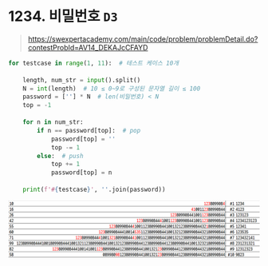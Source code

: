 # 1234. 비밀번호 `D3`

> https://swexpertacademy.com/main/code/problem/problemDetail.do?contestProbId=AV14_DEKAJcCFAYD
>

```python
for testcase in range(1, 11):  # 테스트 케이스 10개

    length, num_str = input().split()
    N = int(length)  # 10 ≤ 0~9로 구성된 문자열 길이 ≤ 100
    password = [''] * N  # len(비밀번호) < N
    top = -1

    for n in num_str:
        if n == password[top]:  # pop
            password[top] = ''
            top -= 1
        else:  # push
            top += 1
            password[top] = n

    print(f'#{testcase}', ''.join(password))
```

![](./01234.png)